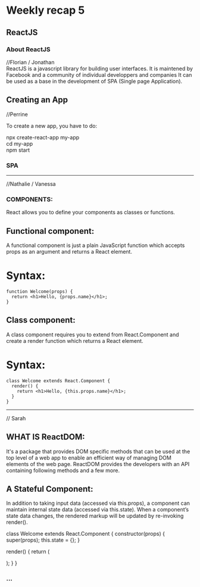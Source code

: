 # Weekly recap 5

## ReactJS

### About ReactJS

//Florian / Jonathan  
ReactJS is a javascript library for building user interfaces. It is maintened by Facebook and a community of individual developpers and companies
It can be used as a base in the development of SPA (Single page Application).

## Creating an App
//Perrine

To create a new app, you have to do:

npx create-react-app my-app  
cd my-app  
npm start  

### SPA

---------------------------------------------------------------------------
//Nathalie / Vanessa

### COMPONENTS:
React allows you to define your components as classes or functions.


## Functional component:

A functional component is just a plain JavaScript function which accepts props as an argument and returns a React element.

# Syntax:
```
function Welcome(props) {
  return <h1>Hello, {props.name}</h1>;
}
```

## Class component:

A class component requires you to extend from React.Component and create a render function which returns a React element.

# Syntax:
```
class Welcome extends React.Component {
  render() {
    return <h1>Hello, {this.props.name}</h1>;
  }
}
```
--------------------------------------------------------------------------------
// Sarah

## WHAT IS ReactDOM:

It's a package that provides DOM specific methods that can be used at the top level of a web app to enable an efficient way of managing DOM elements of the web page. ReactDOM provides the developers with an API containing following methods and a few more.

## A Stateful Component:

In addition to taking input data (accessed via this.props), a component can maintain internal state data (accessed via this.state). When a component’s state data changes, the rendered markup will be updated by re-invoking render().

class Welcome extends React.Component {
  constructor(props) {
    super(props);
    this.state = {};
  }
  
  render() {
    return (
      <div>
      </div>
    );
  }
}

### ...
